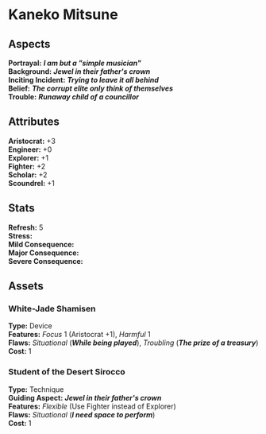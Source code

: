 # Kaneko Mitsune
## Aspects
**Portrayal:** ***I am but a "simple musician"***  
**Background:** ***Jewel in their father's crown***  
**Inciting Incident:** ***Trying to leave it all behind***  
**Belief:** ***The corrupt elite only think of themselves***  
**Trouble:** ***Runaway child of a councillor***  
## Attributes
**Aristocrat:** +3  
**Engineer:** +0  
**Explorer:** +1  
**Fighter:** +2  
**Scholar:** +2  
**Scoundrel:** +1  
## Stats
**Refresh:** 5  
**Stress:**   
**Mild Consequence:**   
**Major Consequence:**   
**Severe Consequence:**   
## Assets
### White-Jade Shamisen
**Type:** Device  
**Features:** *Focus* 1 (Aristocrat +1), *Harmful* 1  
**Flaws:** *Situational* (***While being played***), *Troubling* (***The prize of a treasury***)  
**Cost:** 1  
### Student of the Desert Sirocco
**Type:** Technique  
**Guiding Aspect:** ***Jewel in their father's crown***  
**Features:** *Flexible* (Use Fighter instead of Explorer)  
**Flaws:** *Situational* (***I need space to perform***)  
**Cost:** 1  

